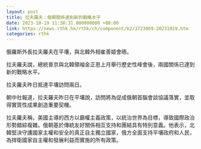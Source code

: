 ```yaml
---
layout: post
title: 拉夫羅夫：俄朝關係達到新的戰略水平
date: 2023-10-19 11:38:31.000000000 +08:00
link: https://news.rthk.hk/rthk/ch/component/k2/1723869-20231019.htm
categories: rthk
---
```


俄羅斯外長拉夫羅夫在平壤，與北韓外相崔善姬會晤。

拉夫羅夫說，總統普京與北韓領袖金正恩上月舉行歷史性峰會後，兩國關係已達到新的戰略水平。

拉夫羅夫昨日抵達平壤訪問兩日。

朝中社報道，拉夫羅夫昨日在平壤說，訪問將為促成俄朝首腦會談協議落實，並取得實質性成果創造重要契機。

拉夫羅夫稱，美國主導的西方以霸權主義政策，以統治世界為目標，導致國際政治形勢錯綜複雜。俄朝基於傳統友好關係相互支持和團結具有特別意義。他表示，北韓堅決守護國家主權和安全的真正自主獨立國家，俄方全面支持平壤政府和人民，為捍衛國家自主權和發展利益而實施的所有政策。
